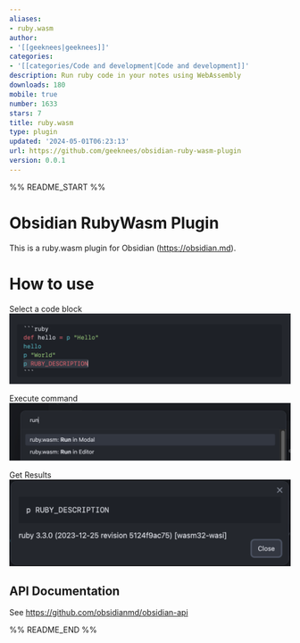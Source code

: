 ```yaml
---
aliases:
- ruby.wasm
author:
- '[[geeknees|geeknees]]'
categories:
- '[[categories/Code and development|Code and development]]'
description: Run ruby code in your notes using WebAssembly
downloads: 180
mobile: true
number: 1633
stars: 7
title: ruby.wasm
type: plugin
updated: '2024-05-01T06:23:13'
url: https://github.com/geeknees/obsidian-ruby-wasm-plugin
version: 0.0.1
---
```


%% README_START %%

# Obsidian RubyWasm Plugin

This is a ruby.wasm plugin for Obsidian (https://obsidian.md).

# How to use

Select a code block
![](https://raw.githubusercontent.com/geeknees/obsidian-ruby-wasm-plugin/HEAD/screenshot/step1.png "Select a code block")

Execute command
![](https://raw.githubusercontent.com/geeknees/obsidian-ruby-wasm-plugin/HEAD/screenshot/step2.png "Execute command")

Get Results
![](https://raw.githubusercontent.com/geeknees/obsidian-ruby-wasm-plugin/HEAD/screenshot/step3.png "Get Results")

## API Documentation

See https://github.com/obsidianmd/obsidian-api


%% README_END %%